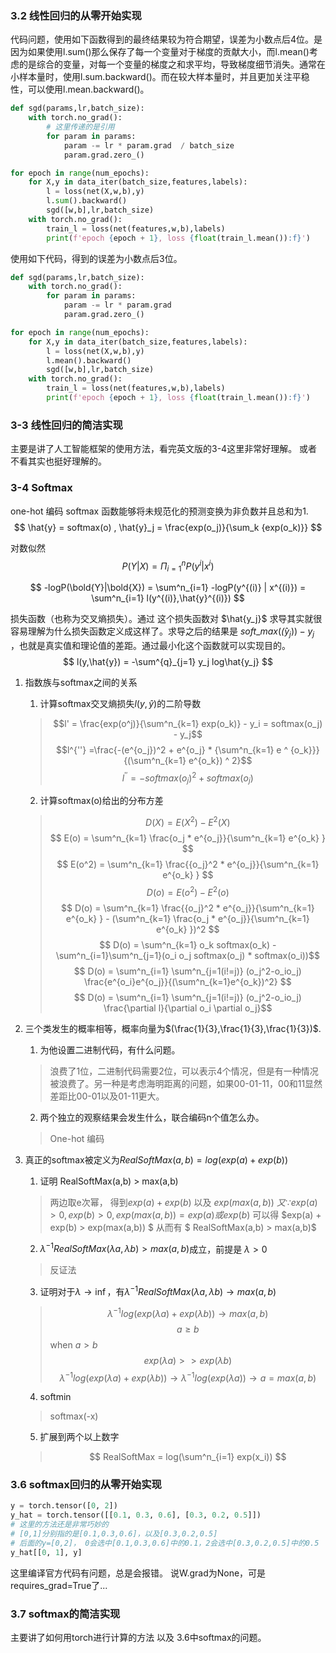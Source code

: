 ### 3.2 线性回归的从零开始实现
代码问题，使用如下函数得到的最终结果较为符合期望，误差为小数点后4位。是因为如果使用l.sum()那么保存了每一个变量对于梯度的贡献大小，而l.mean()考虑的是综合的变量，对每一个变量的梯度之和求平均，导致梯度细节消失。通常在小样本量时，使用l.sum.backward()。而在较大样本量时，并且更加关注平稳性，可以使用l.mean.backward()。
```python
def sgd(params,lr,batch_size):
    with torch.no_grad():
        # 这里传递的是引用
        for param in params:
            param -= lr * param.grad  / batch_size
            param.grad.zero_()

for epoch in range(num_epochs):
    for X,y in data_iter(batch_size,features,labels):
        l = loss(net(X,w,b),y)
        l.sum().backward()
        sgd([w,b],lr,batch_size)
    with torch.no_grad():
        train_l = loss(net(features,w,b),labels)
        print(f'epoch {epoch + 1}, loss {float(train_l.mean()):f}')
```
使用如下代码，得到的误差为小数点后3位。
```python
def sgd(params,lr,batch_size):
    with torch.no_grad():
        for param in params:
            param -= lr * param.grad
            param.grad.zero_()

for epoch in range(num_epochs):
    for X,y in data_iter(batch_size,features,labels):
        l = loss(net(X,w,b),y)
        l.mean().backward()
        sgd([w,b],lr,batch_size)
    with torch.no_grad():
        train_l = loss(net(features,w,b),labels)
        print(f'epoch {epoch + 1}, loss {float(train_l.mean()):f}')
```

### 3-3 线性回归的简洁实现
主要是讲了人工智能框架的使用方法，看完英文版的3-4这里非常好理解。 或者不看其实也挺好理解的。

### 3-4 Softmax
one-hot 编码
softmax 函数能够将未规范化的预测变换为非负数并且总和为1.
$$
\hat{y} = softmax(o) , \hat{y}_j = \frac{exp(o_j)}{\sum_k {exp(o_k)}}
$$

对数似然
$$
P(Y|X) = \Pi^{n}_{i=1} P(y^{i} | x^{i})
$$

$$
-logP(\bold{Y}|\bold{X}) = \sum^n_{i=1} -logP(y^{(i)} | x^{(i)}) = \sum^n_{i=1} l(y^{(i)},\hat{y}^{(i)})
$$

损失函数（也称为交叉熵损失）。通过 这个损失函数对 $\hat{y_j}$ 求导其实就很容易理解为什么损失函数定义成这样了。求导之后的结果是 $soft\_max(\hat(y_j))- y_j$ ，也就是真实值和理论值的差距。通过最小化这个函数就可以实现目的。
$$
l(y,\hat{y}) = -\sum^{q}_{j=1} y_j log\hat{y_j}
$$

1. 指数族与softmax之间的关系
    1. 计算softmax交叉熵损失$l(y,\hat{y})$的二阶导数
    > $$l' = \frac{exp(o^j)}{\sum^n_{k=1} exp(o_k)} - y_i = softmax(o_j) - y_j$$
    > $$l^{''} =\frac{-(e^{o_j})^2 + e^{o_j} * {\sum^n_{k=1} e ^ {o_k}}} {(\sum^n_{k=1} e^{o_k}) ^ 2}$$
    > $$ l^{''} = - {softmax(o_j)}^ 2 + softmax(o_j) $$
    2. 计算softmax(o)给出的分布方差
    > $$D(X) = E(X^2) - E^2(X) $$
    > $$ E(o) = \sum^n_{k=1} \frac{o_j * e^{o_j}}{\sum^n_{k=1} e^{o_k} } $$
    > $$ E(o^2) = \sum^n_{k=1} \frac{{o_j}^2 * e^{o_j}}{\sum^n_{k=1} e^{o_k} } $$
    > $$ D(o) = E(o^2) - E^2(o) $$
    > $$ D(o) = \sum^n_{k=1} \frac{{o_j}^2 * e^{o_j}}{\sum^n_{k=1} e^{o_k} } - (\sum^n_{k=1} \frac{o_j * e^{o_j}}{\sum^n_{k=1} e^{o_k} })^2 $$
    > $$ D(o) = \sum^n_{k=1} o_k softmax(o_k) - \sum^n_{i=1}\sum^n_{j=1}(o_i o_j softmax(o_j) * softmax(o_i))$$ 
    > $$ D(o) = \sum^n_{i=1} \sum^n_{j=1(i!=j)} (o_j^2-o_io_j) \frac{e^{o_i}e^{o_j}}{(\sum^n_{k=1}e^{o_k})^2} $$
    > $$ D(o) = \sum^n_{i=1} \sum^n_{j=1(i!=j)} (o_j^2-o_io_j) \frac{\partial l}{\partial o_i \partial o_j}$$

2. 三个类发生的概率相等，概率向量为$(\frac{1}{3},\frac{1}{3},\frac{1}{3})$.
   1. 为他设置二进制代码，有什么问题。
    > 浪费了1位，二进制代码需要2位，可以表示4个情况，但是有一种情况被浪费了。另一种是考虑海明距离的问题，如果00-01-11，00和11显然差距比00-01以及01-11更大。
   2. 两个独立的观察结果会发生什么，联合编码n个值怎么办。
    > One-hot 编码
3. 真正的softmax被定义为$RealSoftMax(a,b) = log(exp(a)+exp(b))$
   1. 证明 RealSoftMax(a,b) > max(a,b)
    > 两边取e次幂，
    > 得到$exp(a) + exp(b)$ 以及 $exp(max(a,b))$
    > $又\because exp(a) > 0,exp(b) > 0, exp(max(a,b)) = exp(a) 或 exp(b)$
    > 可以得 $exp(a) + exp(b) > exp(max(a,b)) $
    > 从而有 $ RealSoftMax(a,b) > max(a,b)$
   2. $\lambda^{-1} RealSoftMax(\lambda a,\lambda b) > max(a,b)$成立，前提是 $\lambda > 0$
   > 反证法
   3. 证明对于$\lambda \to \inf$，有$\lambda^{-1}RealSoftMax(\lambda a,\lambda b) \to max(a,b)$
   > $${\lambda^{-1} log(exp(\lambda a)+exp(\lambda b))} \to {max(a,b)}$$
   > $$ a \ge b $$
   > when $a > b$
   > $$exp(\lambda a) >> exp(\lambda b) $$
   > $$ {\lambda^{-1} log(exp(\lambda a)+exp(\lambda b))} \to {\lambda^{-1} log(exp(\lambda a))} \to a = max(a,b) $$

   4. softmin
   > softmax(-x)
   5. 扩展到两个以上数字
   > $$ RealSoftMax = log(\sum^n_{i=1} exp(x_i)) $$ 

### 3.6 softmax回归的从零开始实现

```python
y = torch.tensor([0, 2])
y_hat = torch.tensor([[0.1, 0.3, 0.6], [0.3, 0.2, 0.5]])
# 这里的方法还是非常巧妙的
# [0,1]分别指的是[0.1,0.3,0.6]，以及[0.3,0.2,0.5]
# 后面的y=[0,2]， 0会选中[0.1,0.3,0.6]中的0.1，2会选中[0.3,0.2,0.5]中的0.5
y_hat[[0, 1], y]
```

这里编译官方代码有问题，总是会报错。
说W.grad为None，可是requires_grad=True了...

### 3.7 softmax的简洁实现
主要讲了如何用torch进行计算的方法 以及 3.6中softmax的问题。